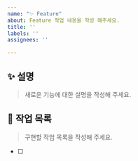 ```yaml
---
name: "✨ Feature"
about: Feature 작업 내용을 작성 해주세요.
title: ''
labels: ''
assignees: ''

---
```


## ✨ 설명
> 새로운 기능에 대한 설명을 작성해 주세요.

## 📝 작업 목록
> 구현할 작업 목록을 작성해 주세요.
- [ ]
